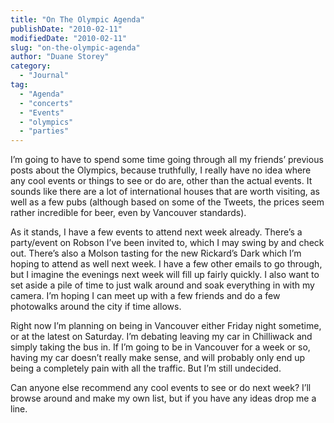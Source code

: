 ```yaml
---
title: "On The Olympic Agenda"
publishDate: "2010-02-11"
modifiedDate: "2010-02-11"
slug: "on-the-olympic-agenda"
author: "Duane Storey"
category:
  - "Journal"
tag:
  - "Agenda"
  - "concerts"
  - "Events"
  - "olympics"
  - "parties"
---
```


I’m going to have to spend some time going through all my friends’ previous posts about the Olympics, because truthfully, I really have no idea where any cool events or things to see or do are, other than the actual events. It sounds like there are a lot of international houses that are worth visiting, as well as a few pubs (although based on some of the Tweets, the prices seem rather incredible for beer, even by Vancouver standards).

As it stands, I have a few events to attend next week already. There’s a party/event on Robson I’ve been invited to, which I may swing by and check out. There’s also a Molson tasting for the new Rickard’s Dark which I’m hoping to attend as well next week. I have a few other emails to go through, but I imagine the evenings next week will fill up fairly quickly. I also want to set aside a pile of time to just walk around and soak everything in with my camera. I’m hoping I can meet up with a few friends and do a few photowalks around the city if time allows.

Right now I’m planning on being in Vancouver either Friday night sometime, or at the latest on Saturday. I’m debating leaving my car in Chilliwack and simply taking the bus in. If I’m going to be in Vancouver for a week or so, having my car doesn’t really make sense, and will probably only end up being a completely pain with all the traffic. But I’m still undecided.

Can anyone else recommend any cool events to see or do next week? I’ll browse around and make my own list, but if you have any ideas drop me a line.